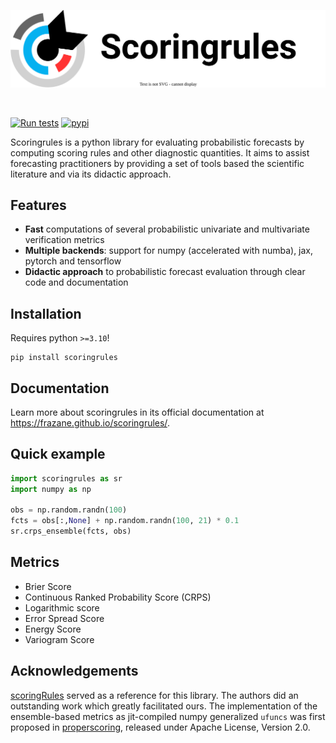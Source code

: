 <p align="center">
  <img src="docs/assets/images/banner_light.svg#only-light" />
</p>

<br>

[![Run tests](https://github.com/frazane/scoringrules/actions/workflows/run_tests.yml/badge.svg?branch=main)](https://github.com/frazane/scoringrules/actions/workflows/run_tests.yml)
[![pypi](https://img.shields.io/pypi/v/scoringrules.svg?colorB=<brightgreen>)](https://pypi.python.org/pypi/scoringrules/)

Scoringrules is a python library for evaluating probabilistic forecasts by computing
scoring rules and other diagnostic quantities. It aims to assist forecasting practitioners by
providing a set of tools based the scientific literature and via its didactic approach.

## Features

- **Fast** computations of several probabilistic univariate and multivariate verification metrics
- **Multiple backends**: support for numpy (accelerated with numba), jax, pytorch and tensorflow
- **Didactic approach** to probabilistic forecast evaluation through clear code and documentation

## Installation
Requires python `>=3.10`!

```
pip install scoringrules
```

## Documentation

Learn more about scoringrules in its official documentation at https://frazane.github.io/scoringrules/.


## Quick example
```python
import scoringrules as sr
import numpy as np

obs = np.random.randn(100)
fcts = obs[:,None] + np.random.randn(100, 21) * 0.1
sr.crps_ensemble(fcts, obs)
```

## Metrics
- Brier Score
- Continuous Ranked Probability Score (CRPS)
- Logarithmic score
- Error Spread Score
- Energy Score
- Variogram Score

## Acknowledgements
[scoringRules](https://cran.r-project.org/web/packages/scoringRules/index.html) served as a reference for this library. The authors did an outstanding work which greatly facilitated ours. The implementation of the ensemble-based metrics as jit-compiled numpy generalized `ufuncs` was first proposed in [properscoring](https://github.com/properscoring/properscoring), released under Apache License, Version 2.0.
